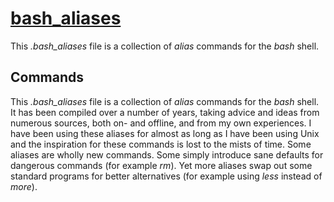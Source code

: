 # [bash_aliases](https://github.com/MikeEagling/bash_aliases)
This *.bash_aliases* file is a collection of *alias* commands for the *bash* shell.

## Commands
This *.bash_aliases* file is a collection of *alias* commands for the *bash* shell. It has been compiled over a number of years, taking advice and ideas from numerous sources, both on- and offline, and from my own experiences. I have been using these aliases for almost as long as I have been using Unix and the inspiration for these commands is lost to the mists of time. Some aliases are wholly new commands. Some simply introduce sane defaults for dangerous commands (for example *rm*). Yet more aliases swap out some standard programs for better alternatives (for example using *less* instead of *more*).
